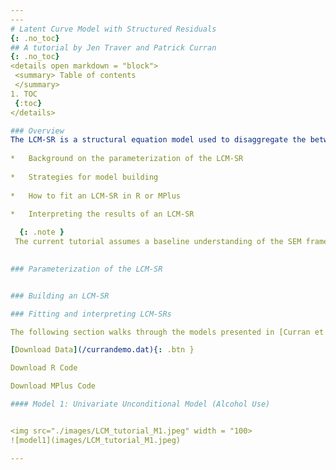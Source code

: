 ```yaml
---
---
# Latent Curve Model with Structured Residuals
{: .no_toc}
## A tutorial by Jen Traver and Patrick Curran
{: .no_toc}
<details open markdown = "block">
 <summary> Table of contents 
 </summary>
1. TOC
 {:toc}
</details>

### Overview
The LCM-SR is a structural equation model used to disaggregate the between- and within-person effects of two constructs as they unfold over time. The ability to disaggregate levels of effects is extremely desirable, as it allows researchers to more accurately and fully test their hypotheses. This tutorial will provide a practical introduction to the parameterization and application of the LCM-SR including: 
  
*	Background on the parameterization of the LCM-SR
  
*	Strategies for model building
  
*	How to fit an LCM-SR in R or MPlus
    
*	Interpreting the results of an LCM-SR     

  {: .note }
 The current tutorial assumes a baseline understanding of the SEM framework and latent curve models (LCMs, also referred to as latent growth models, latent growth curve models, etc.).If you are not familiar with these topics, there are several free resources where you can begin including CenterStat’s [free introduction to SEM workshop](https://centerstat.org/introduction-to-structural-equation-modeling-async/) and [YouTube playlist](https://www.youtube.com/@centerstat/playlists) dedicated to growth modeling.
  

### Parameterization of the LCM-SR


### Building an LCM-SR 

### Fitting and interpreting LCM-SRs

The following section walks through the models presented in [Curran et al., 2014](https://www.ncbi.nlm.nih.gov/pmc/articles/PMC4067471/). 

[Download Data](/currandemo.dat){: .btn }

Download R Code

Download MPlus Code

#### Model 1: Univariate Unconditional Model (Alcohol Use)


<img src="./images/LCM_tutorial_M1.jpeg" width = "100>
![model1](images/LCM_tutorial_M1.jpeg)

---
```

